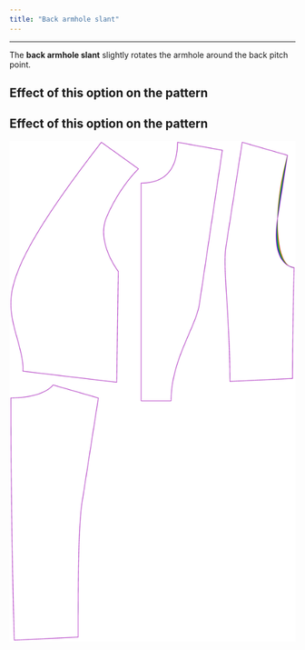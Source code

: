 ```yaml
---
title: "Back armhole slant"
---
```


---

The **back armhole slant** slightly rotates the armhole around the back pitch point.

## Effect of this option on the pattern


## Effect of this option on the pattern
![This image shows the effect of this option by superimposing several variants that have a different value for this option](noble_backarmholeslant_sample.svg "Effect of this option on the pattern")
